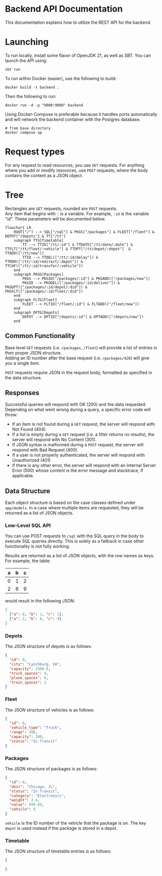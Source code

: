 # Backend API Documentation
This documentation explains how to utilize the REST API for the backend.

# Launching
To run locally, install some flavor of OpenJDK 21, as well as SBT. You can launch the API using:
```shell
sbt run
```

To run within Docker (easier), use the following to build:
```shell
docker build -t backend .
```
Then the following to run:
```shell
docker run -d -p "9000:9000" backend
```
Using Docker-Compose is preferable because it handles ports automatically and will network the backend container with
the Postgres database.

```shell
# from base directory
docker compose up
```

# Request types
For any request to read resources, you use `GET` requests. For anything where you add or modify resources, use `POST`
requests, where the body contains the content as a JSON object.

# Tree
Rectangles are `GET` requests, rounded are `POST` requests.<br />
Any item that begins with `:` is a variable. For example, `:id` is the variable "id". These parameters will be
documented below.
```mermaid
flowchart LR
    ROOT["/"] --> SQL["/sql"] & PKGS["/packages"] & FLEET["/fleet"] & DEPOT["/depots"] & TT["/tt"]
    subgraph TTG[Timetable]
        TT --> TTID["/tt/:id"] & TTDATE["/tt/date/:date"] & TTFLT["/tt/fleet/:vehicle"] & TTDPT["/tt/depot/:depot"]  & TTADD(["/tt/new"])
        TTID --> TTDEL(["/tt/:id/delay"]) & TTRDR(["/tt/:id/redirect/:depot"]) & TTCHF(["/tt/:id/transfer/:vehicle"])
    end
    subgraph PKGG[Packages]
        PKGS --> PKGID["/packages/:id"] & PKGADD(["/packages/new"])
        PKGID --> PKGDEL(["/packages/:id/deliver"]) & PKGDPT(["/packages/:id/depot/:did"]) & PKGFLT(["/packages/:id/fleet/:did"])
    end
    subgraph FLTG[Fleet]
        FLEET --> FLTID["/fleet/:id"] & FLTADD(["/fleet/new"])
    end
    subgraph DPTG[Depots]
        DEPOT --> DPTID["/depots/:id"] & DPTADD(["/depots/new"])
    end
```

## Common Functionality
Base level `GET` requests (i.e. `/packages`, `/fleet`) will provide a list of entries in their proper JSON structure. <br />
Adding an ID number after the base request (i.e. `/packages/420`) will give you a single item.

`POST` requests require JSON in the request body, formatted as specified in the data structure.

## Responses
Successful queries will respond with OK (200) and the data requested.<br />
Depending on what went wrong during a query, a specific error code will throw:
- If an item is not found during a `GET` request, the server will respond with Not Found (404).
- If a list is empty during a `GET` request (i.e. a filter returns no results), the server will respond with No Content (301).
- If JSON syntax is malformed during a `POST` request, the server will respond with Bad Request (400).
- If a user is not properly authenticated, the server will respond with Unauthorized (401)
- If there is any other error, the server will respond with an Internal Server Error (500) whose content is the error
  message and stacktrace, if applicable.

## Data Structure
Each object structure is based on the case classes defined under `app/models`. In a case where multiple items are
requested, they will be returned as a list of JSON objects.

### Low-Level SQL API
You can use POST requests to `/sql` with the SQL query in the body to execute SQL queries directly. This is solely as a
fallback in case other functionality is not fully working.

Results are returned as a list of JSON objects, with the row names as keys. For example, the table:

| a | b | c |
|---|---|---|
| 0 | 1 | 2 |
| 2 | 6 | 9 |

would result in the following JSON:

```json
[
  {"a": 0, "b": 1, "c": 2},
  {"a": 2, "b": 6, "c": 9}
]
```

### Depots
The JSON structure of depots is as follows:
```json 
{
  "id": 0,
  "city": "Lynchburg, VA",
  "capacity": 2300.0,
  "truck_spaces": 4,
  "plane_spaces": 0,
  "train_spaces": 2
}
```

### Fleet
The JSON structure of vehicles is as follows:
```json 
{
  "id": 0,
  "vehicle_type": "Truck",
  "range": 300,
  "capacity": 200,
  "status": "In Transit"
}
```

### Packages
The JSON structure of packages is as follows:
```json 
{
  "id": 0,
  "dest": "Chicago, IL",
  "status": "In Transit",
  "category": "Electronics",
  "weight": 2.4,
  "value": 599.99,
  "vehicle": 0
}
```
`vehicle` is the ID number of the vehicle that the package is on. The key `depot` is used instead if the package is
stored in a depot.

### Timetable
The JSON structure of timetable entries is as follows:
```json 
{
  
}
```